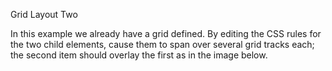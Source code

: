Grid Layout Two

In this example we already have a grid defined. By editing the CSS rules for the two child elements, cause them to span over several grid tracks each; the second item should overlay the first as in the image below.
